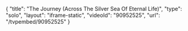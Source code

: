 {
    "title": "The Journey (Across The Silver Sea Of Eternal Life)",
    "type": "solo",
    "layout": "iframe-static",
    "videoId": "90952525",
    "url": "\/tvpembed\/90952525"
}